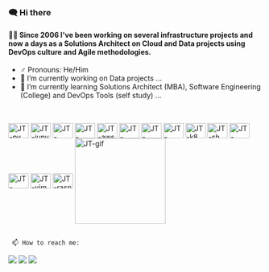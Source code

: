 ### 🗨️ Hi there 

#### 👨‍💻 Since 2006 I've been working on several infrastructure projects and now a days as a Solutions Architect on Cloud and Data projects using DevOps culture and Agile methodologies.
<!--
**jtfernandesGit/jtfernandesGit** is a ✨ _special_ ✨ repository because its `README.md` (this file) appears on your GitHub profile.

Here are some ideas to get you started:
-->
- ♂️ Pronouns: He/Him 
- 🔭 I’m currently working on Data projects ...
- 🌱 I’m currently learning Solutions Architect (MBA), Software Engineering (College) and DevOps Tools (self study) ...

##

<div style="display: inline_block"><br>
  <img align="center" alt="JT-py" height="30" width="40" src="https://cdn.jsdelivr.net/gh/devicons/devicon/icons/python/python-original.svg">
  <img align="center" alt="JT-jupy" height="30" width="40" src="https://cdn.jsdelivr.net/gh/devicons/devicon/icons/jupyter/jupyter-original-wordmark.svg">
  <img align="center" alt="JT-django" height="30" width="40" src="https://cdn.jsdelivr.net/gh/devicons/devicon/icons/django/django-plain-wordmark.svg">
  <img align="center" alt="JT-flask" height="30" width="40" src="https://cdn.jsdelivr.net/gh/devicons/devicon/icons/flask/flask-original.svg">
  <img align="center" alt="JT-aws" height="30" width="40" src="https://cdn.jsdelivr.net/gh/devicons/devicon/icons/amazonwebservices/amazonwebservices-plain-wordmark.svg">
  <img align="center" alt="JT-jenkins" height="30" width="40" src="https://cdn.jsdelivr.net/gh/devicons/devicon/icons/jenkins/jenkins-original.svg">
  <img align="center" alt="JT-heroku" height="30" width="40" src="https://cdn.jsdelivr.net/gh/devicons/devicon/icons/heroku/heroku-original-wordmark.svg">
  <img align="center" alt="JT-Docker" height="30" width="40" src="https://cdn.jsdelivr.net/gh/devicons/devicon/icons/docker/docker-plain.svg">
  <img align="center" alt="JT-k8" height="30" width="40" src="https://cdn.jsdelivr.net/gh/devicons/devicon/icons/kubernetes/kubernetes-plain.svg">
  <img align="center" alt="JT-sh" height="30" width="40" src="https://cdn.jsdelivr.net/gh/devicons/devicon/icons/linux/linux-original.svg">
  <img align="center" alt="JT-redhat" height="30" width="40" src="https://cdn.jsdelivr.net/gh/devicons/devicon/icons/redhat/redhat-original.svg">
  <img align="center" alt="JT-debian" height="30" width="40" src="https://cdn.jsdelivr.net/gh/devicons/devicon/icons/debian/debian-original.svg">
  <img align="center" alt="JT-vim" height="30" width="40" src="https://cdn.jsdelivr.net/gh/devicons/devicon/icons/vim/vim-original.svg"> 
  <img align="center" alt="JT-rasp" height="30" width="40" src="https://cdn.jsdelivr.net/gh/devicons/devicon/icons/raspberrypi/raspberrypi-original.svg"> 
  <img align="center" alt="JT-gif" height="170" width="180" src="https://c.tenor.com/bzhPO4Ti0bkAAAAC/shiba-inu.gif"> 
</div>

 
  ##
     📫 How to reach me:
 
<div> 
  <a href="https://www.linkedin.com/in/jtfernandes" target="_blank"><img src="https://img.shields.io/badge/-LinkedIn-%230077B5?style=for-the-badge&logo=linkedin&logoColor=white" target="_blank"></a>
  <a href="https://gitlab.com/jtfernandes" target="_blank"><img src="https://img.shields.io/badge/GitLab-330F63?style=for-the-badge&logo=gitlab&logoColor=white" target="_blank"></a>
  <a href="https://www.instagram.com/jt_vikingbr/" target="_blank"><img src="https://img.shields.io/badge/-Instagram-%23E4405F?style=for-the-badge&logo=instagram&logoColor=white" target="_blank"></a>
</div>
